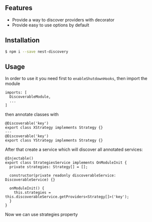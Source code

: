 ## Features

- Provide a way to discover providers with decorator
- Provide easy to use options by default

## Installation

```bash
$ npm i --save nest-discovery
```

## Usage

In order to use it you need first to `enableShutdownHooks`, then import the module

```
imports: [
  DiscoverableModule,
  ...
]
```

then annotate classes with

```
@Discoverable('key')
export class XStrategy implements Strategy {}
---
@Discoverable('key')
export class YStrategy implements Strategy {}
```

After that create a service which will discover all annotated services:

```
@Injectable()
export class StrategiesService implements OnModuleInit {
  private strategies: Strategy[] = [];

  constructor(private readonly discoverableService: DiscoverableService) {}

  onModuleInit() {
    this.strategies = this.discoverableService.getProviders<Strategy[]>('key');
  }
}
```

Now we can use strategies property
